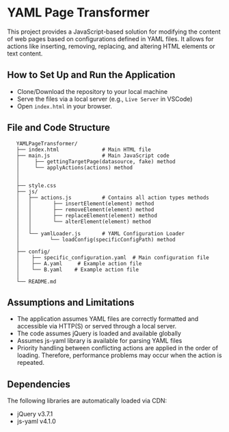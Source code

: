 # YAML Page Transformer
This project provides a JavaScript-based solution for modifying the content of web pages based on configurations defined in YAML files. It allows for actions like inserting, removing, replacing, and altering HTML elements or text content.

## How to Set Up and Run the Application
- Clone/Download the repository to your local machine
- Serve the files via a local server (e.g., `Live Server` in VSCode)
- Open `index.html` in your browser.

## File and Code Structure
 ```
    YAMLPageTransformer/
    ├── index.html              # Main HTML file
    ├── main.js                 # Main JavaScript code
    │     ├── gettingTargetPage(datasource, fake) method
    │     └── applyActions(actions) method
    │     
    │
    ├── style.css
    ├── js/
    │   ├── actions.js          # Contains all action types methods
    │   │       ├── insertElement(element) method
    │   │       ├── removeElement(element) method
    │   │       ├── replaceElement(element) method
    │   │       └── alterElement(element) method
    │   │
    │   └── yamlLoader.js       # YAML Configuration Loader
    │          └── loadConfig(specificConfigPath) method
    │        
    ├── config/
    │    ├── specific_configuration.yaml  # Main configuration file
    │    ├── A.yaml     # Example action file 
    │    └── B.yaml    # Example action file 
    │
    └── README.md
 ```

## Assumptions and Limitations
- The application assumes YAML files are correctly formatted and accessible via HTTP(S) or served through a local server.
- The code assumes jQuery is loaded and available globally
- Assumes js-yaml library is available for parsing YAML files
- Priority handling between conflicting actions are applied in the order of loading. Therefore, performance problems may occur when the action is repeated.

## Dependencies
The following libraries are automatically loaded via CDN:
- jQuery v3.7.1
- js-yaml v4.1.0
